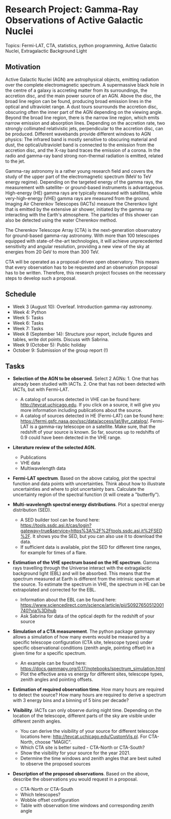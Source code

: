 # Research Project: Gamma-Ray Observations of Active Galactic Nuclei

Topics: Fermi-LAT, CTA, statistics, python programming, Active Galactic Nuclei, Extragalactic Background Light

## Motivation

Active Galactic Nuclei (AGN) are astrophysical objects, emitting radiation over the complete electromagnetic spectrum. A supermassive black hole in the centre of a galaxy is accreting matter from its surroundings, the accretion disc, and the main power source of an AGN. Above the disc, the broad line region can be found, producing broad emission lines in the optical and ultraviolet range. A dust tours sourrounds the accretion disc, obscuring often the inner part of the AGN depending on the viewing angle. Beyond the broad line region, there is the narrow line region, which emits narrow emission and absorption lines. Depending on the accretion rate, two strongly collimated relativistic jets, perpendicular to the accretion disc, can be produced.
Different wavebands provide different windows to AGN physics: The infrared band is mostly sensitive to obscuring material and dust, the optical/ultraviolet band is connected to the emission from the accretion disc, and the X-ray band traces the emission of a corona. In the radio and gamma-ray band strong non-thermal radiation is emitted, related to the jet.

Gamma-ray astronomy is a rather young research field and covers the study of the upper part of the electromagnetic spectrum (MeV to TeV energy regime). Depending on the targeted energy of the gamma rays, the measurement with satellite- or ground-based instruments is advantageous. High-energy (HE) gamma rays are typically measured with satellites, while very-high-energy (VHE) gamma rays are measured from the ground. Imaging Air Cherenkov Telescopes (IACTs) measure the Cherenkov light that is emitted by the extensive air shower, initiated by the gamma ray interacting with the Earth's atmosphere. The particles of this shower can also be detected using the water Cherenkov method.

The Cherenkov Telescope Array (CTA) is the next-generation observatory for ground-based gamma-ray astronomy. With more than 100 telescopes equipped with state-of-the-art technologies, it will achieve unprecedented sensitivity and angular resolution, providing a new view of the sky at energies from 20 GeV to more than 300 TeV.

CTA will be operated as a proposal-driven open observatory. This means that every observation has to be requested and an observation proposal has to be written. Therefore, this research project focuses on the necessary steps to develop such a proposal. 


## Schedule
* Week 3 (August 10): Overleaf. Introduction gamma-ray astronomy.
* Week 4: Python
* Week 5: Tasks
* Week 6: Tasks
* Week 7: Tasks
* Week 8 (September 14): Structure your report, include figures and tables, write dot points. Discuss with Sabrina.
* Week 9 (October 5): Public holiday
* October 9: Submission of the group report (!)


## Tasks

* **Selection of the AGN to be observed.** Select 2 AGNs: 1. One that has already been studied with IACTs. 2. One that has not been detected with IACTs, but with Fermi-LAT.
    - A catalog of sources detected in VHE can be found here: http://tevcat.uchicago.edu. If you click on a source, it will give you more information including publications about the source.
    - A catalog of sources detected in HE (Fermi-LAT) can be found here: https://fermi.gsfc.nasa.gov/ssc/data/access/lat/8yr_catalog/. Fermi-LAT is a gamma-ray telescope on a satellite. Make sure, that the redshift of your source is known. So far, sources up to redshifts of 0.9 could have been detected in the VHE range.

* **Literature review of the selected AGN.** 
    - Publications
    - VHE data
    - Multiwavelength data

* **Fermi-LAT spectrum**. Based on the above catalog, plot the spectral function and data points with uncertainties. Think about how to illustrate uncertainties and where to plot uncertainty bars. Calculate the uncertainty region of the spectral function (it will create a "butterfly").

* **Multi-wavelength spectral energy distributions**. Plot a spectral energy distribution (SED).
    - A SED builder tool can be found here: https://tools.ssdc.asi.it/cas/login?gateway=true&service=https%3A%2F%2Ftools.ssdc.asi.it%2FSED%2F. It shows you the SED, but you can also use it to download the data.
    - If sufficient data is available, plot the SED for different time ranges, for example for times of a flare.

* **Estimation of the VHE spectrum based on the HE spectrum**. Gamma rays travelling through the Universe interact with the extragalactic background light (EBL) and will be absorbed. This means that the spectrum measured at Earth is different from the intrinsic spectrum at the source. To estimate the spectrum in VHE, the spectrum in HE can be extrapolated and corrected for the EBL.
    - Information about the EBL can be found here: https://www.sciencedirect.com/science/article/pii/S0927650512001740?via%3Dihub
    - Ask Sabrina for data of the optical depth for the redshift of your source

* **Simulation of a CTA measurement**. The python package gammapy allows a simulation of how many events would be measured by a specific telescope configuration (CTA site, telescope types) under specific observational conditions (zenith angle, pointing offset) in a given time for a specific spectrum. 
    - An example can be found here: https://docs.gammapy.org/0.17/notebooks/spectrum_simulation.html
    - Plot the effective area vs energy for different sites, telescope types, zenith angles and pointing offsets. 

* **Estimation of required observation time**. How many hours are required to detect the source? How many hours are required to derive a spectrum with 3 energy bins and a binning of 5 bins per decade?

* **Visibility**. IACTs can only observe during night time. Depending on the location of the telescope, different parts of the sky are visible under different zenith angles.
    - You can derive the visibility of your source for different telescope locations here: http://tevcat.uchicago.edu/CustomVis.pl. For CTA-North, choose "MAGIC".
    - Which CTA site is better suited - CTA-North or CTA-South?
    - Show the visibility for your source for the year 2021.
    - Determine the time windows and zenith angles that are best suited to observe the proposed sources

* **Description of the proposed observations**. Based on the above, describe the observations you would request in a proposal.
    - CTA-North or CTA-South
    - Which telescopes?
    - Wobble offset configuration
    - Table with observation time windows and corresponding zenith angle
